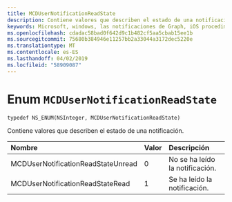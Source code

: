 ```yaml
---
title: MCDUserNotificationReadState
description: Contiene valores que describen el estado de una notificación.
keywords: Microsoft, windows, las notificaciones de Graph, iOS procedimientos, procedimientos iPhone
ms.openlocfilehash: cdadac58bad0f642d9c1b482cf5aa5cbab15ee1b
ms.sourcegitcommit: 75680b384946e11257bb2a33044a3172dec5220e
ms.translationtype: MT
ms.contentlocale: es-ES
ms.lasthandoff: 04/02/2019
ms.locfileid: "58909087"
---
```

# <a name="enum-mcdusernotificationreadstate"></a>Enum `MCDUserNotificationReadState`

```
typedef NS_ENUM(NSInteger, MCDUserNotificationReadState)
```

Contiene valores que describen el estado de una notificación.

|Nombre | Valor | Descripción |
|:-- |:-- |:-- |
|   MCDUserNotificationReadStateUnread |0| No se ha leído la notificación. |
|   MCDUserNotificationReadStateRead | 1| Se ha leído la notificación.|